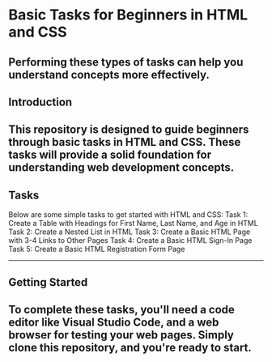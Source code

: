 # Basic Tasks for Beginners in HTML and CSS
Performing these types of tasks can help you understand concepts more effectively.
---
## Introduction
This repository is designed to guide beginners through basic tasks in HTML and CSS. These tasks will provide a solid foundation for understanding web development concepts.
---
## Tasks
Below are some simple tasks to get started with HTML and CSS:
Task 1: Create a Table with Headings for First Name, Last Name, and Age in HTML
Task 2: Create a Nested List in HTML
Task 3: Create a Basic HTML Page with 3-4 Links to Other Pages
Task 4: Create a Basic HTML Sign-In Page
Task 5: Create a Basic HTML Registration Form Page

---
## Getting Started
To complete these tasks, you'll need a code editor like Visual Studio Code, and a web browser for testing your web pages. Simply clone this repository, and you're ready to start.
---
